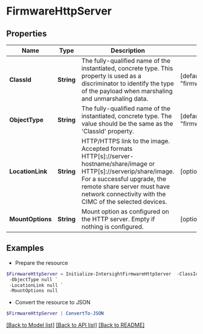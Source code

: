 # FirmwareHttpServer
## Properties

Name | Type | Description | Notes
------------ | ------------- | ------------- | -------------
**ClassId** | **String** | The fully-qualified name of the instantiated, concrete type. This property is used as a discriminator to identify the type of the payload when marshaling and unmarshaling data. | [default to "firmware.HttpServer"]
**ObjectType** | **String** | The fully-qualified name of the instantiated, concrete type. The value should be the same as the &#39;ClassId&#39; property. | [default to "firmware.HttpServer"]
**LocationLink** | **String** | HTTP/HTTPS link to the image. Accepted formats HTTP[s]://server-hostname/share/image or HTTP[s]://serverip/share/image. For a successful upgrade, the remote share server must have network connectivity with the CIMC of the selected devices. | [optional] 
**MountOptions** | **String** | Mount option as configured on the HTTP server. Empty if nothing is configured. | [optional] 

## Examples

- Prepare the resource
```powershell
$FirmwareHttpServer = Initialize-IntersightFirmwareHttpServer  -ClassId null `
 -ObjectType null `
 -LocationLink null `
 -MountOptions null
```

- Convert the resource to JSON
```powershell
$FirmwareHttpServer | ConvertTo-JSON
```

[[Back to Model list]](../README.md#documentation-for-models) [[Back to API list]](../README.md#documentation-for-api-endpoints) [[Back to README]](../README.md)

